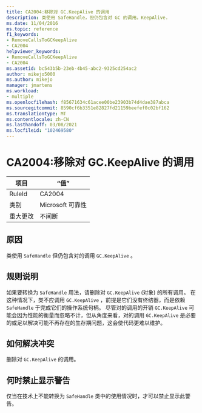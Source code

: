 ```yaml
---
title: CA2004:移除对 GC.KeepAlive 的调用
description: 类使用 SafeHandle，但仍包含对 GC 的调用。KeepAlive.
ms.date: 11/04/2016
ms.topic: reference
f1_keywords:
- RemoveCallsToGCKeepAlive
- CA2004
helpviewer_keywords:
- RemoveCallsToGCKeepAlive
- CA2004
ms.assetid: bc543b5b-23eb-4b45-abc2-9325cd254ac2
author: mikejo5000
ms.author: mikejo
manager: jmartens
ms.workload:
- multiple
ms.openlocfilehash: f85671634c61acee00be23903b74d4dae387abca
ms.sourcegitcommit: 8590cf6b3351e82827fd21159beefef0c02bf162
ms.translationtype: MT
ms.contentlocale: zh-CN
ms.lasthandoff: 03/08/2021
ms.locfileid: "102469580"
---
```

# <a name="ca2004-remove-calls-to-gckeepalive"></a>CA2004:移除对 GC.KeepAlive 的调用

|项目|“值”|
|-|-|
|RuleId|CA2004|
|类别|Microsoft 可靠性|
|重大更改|不间断|

## <a name="cause"></a>原因
类使用 `SafeHandle` 但仍包含对的调用 `GC.KeepAlive` 。

## <a name="rule-description"></a>规则说明
如果要转换为 `SafeHandle` 用法，请删除对 `GC.KeepAlive` (对象) 的所有调用。 在这种情况下，类不应调用 `GC.KeepAlive` ，前提是它们没有终结器，而是依赖 `SafeHandle` 于完成它们的操作系统句柄。  尽管对的调用的开销 `GC.KeepAlive` 可能会因为性能的衡量而忽略不计，但从角度来看，对的调用 `GC.KeepAlive` 是必要的或足以解决可能不再存在的生存期问题，这会使代码更难以维护。

## <a name="how-to-fix-violations"></a>如何解决冲突
删除对 `GC.KeepAlive` 的调用。

## <a name="when-to-suppress-warnings"></a>何时禁止显示警告
仅当在技术上不能转换为 `SafeHandle` 类中的使用情况时，才可以禁止显示此警告。
